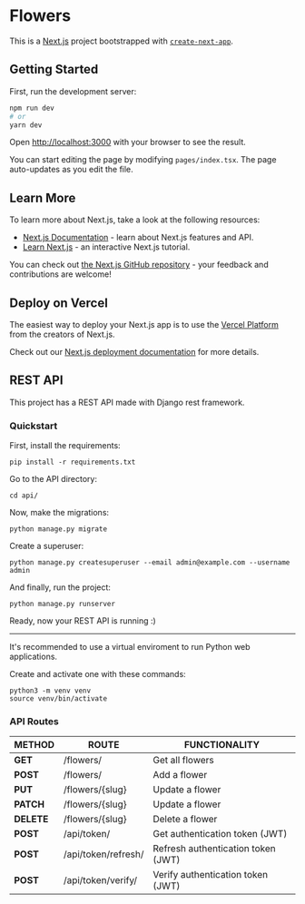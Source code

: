 # Flowers

This is a [Next.js](https://nextjs.org/) project bootstrapped with [`create-next-app`](https://github.com/vercel/next.js/tree/canary/packages/create-next-app).

## Getting Started

First, run the development server:

```bash
npm run dev
# or
yarn dev
```

Open [http://localhost:3000](http://localhost:3000) with your browser to see the result.

You can start editing the page by modifying `pages/index.tsx`. The page auto-updates as you edit the file.

## Learn More

To learn more about Next.js, take a look at the following resources:

- [Next.js Documentation](https://nextjs.org/docs) - learn about Next.js features and API.
- [Learn Next.js](https://nextjs.org/learn) - an interactive Next.js tutorial.

You can check out [the Next.js GitHub repository](https://github.com/vercel/next.js/) - your feedback and contributions are welcome!

## Deploy on Vercel

The easiest way to deploy your Next.js app is to use the [Vercel Platform](https://vercel.com/new?utm_medium=default-template&filter=next.js&utm_source=create-next-app&utm_campaign=create-next-app-readme) from the creators of Next.js.

Check out our [Next.js deployment documentation](https://nextjs.org/docs/deployment) for more details.

## REST API

This project has a REST API made with Django rest framework.

### Quickstart

First, install the requirements:

```
pip install -r requirements.txt
```

Go to the API directory:

```
cd api/
```

Now, make the migrations:

```
python manage.py migrate
```

Create a superuser:

```
python manage.py createsuperuser --email admin@example.com --username admin
```

And finally, run the project:

```
python manage.py runserver
```

Ready, now your REST API is running :)

---

It's recommended to use a virtual enviroment to run Python web applications.

Create and activate one with these commands:

```
python3 -m venv venv
source venv/bin/activate
```

### API Routes


| **METHOD**  | **ROUTE**                  | **FUNCTIONALITY**                  |
| ----------- | -------------------------- | ---------------------------------- |
| **GET**     | /flowers/                  | Get all flowers                    |
| **POST**    | /flowers/                  | Add a flower                       |
| **PUT**     | /flowers/{slug}            | Update a flower                    |
| **PATCH**   | /flowers/{slug}            | Update a flower                    |
| **DELETE**  | /flowers/{slug}            | Delete a flower                    |
| **POST**    | /api/token/                | Get authentication token (JWT)     |
| **POST**    | /api/token/refresh/        | Refresh authentication token (JWT) |
| **POST**    | /api/token/verify/         | Verify authentication token (JWT)  |